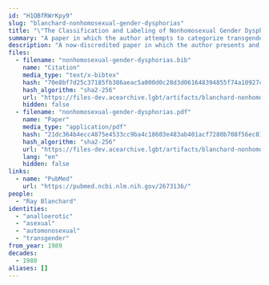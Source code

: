 ```yaml
---
id: "H1QBfRWrKpy9"
slug: "blanchard-nonhomosexual-gender-dysphorias"
title: "\"The Classification and Labeling of Nonhomosexual Gender Dysphorias\""
summary: "A paper in which the author attempts to categorize transgender people by their sexual orientation, including asexuals"
description: "A now-discredited paper in which the author presents and unsubstantiated typology of transgender people categorizing them by their sexual orientation. This typology includes \"analloerotics,\" who can be subclassified as \"automonosexual\" or \"asexual.\" (CW: transphobia, misgendering, pathologizing trans people, perpetuating stereotypes of trans people)"
files:
  - filename: "nonhomosexual-gender-dysphorias.bib"
    name: "Citation"
    media_type: "text/x-bibtex"
    hash: "70e8bf7d25c37185fb386aeac5a000d0c28d3d061648394855f74a10927cf967"
    hash_algorithm: "sha2-256"
    url: "https://files-dev.acearchive.lgbt/artifacts/blanchard-nonhomosexual-gender-dysphorias/nonhomosexual-gender-dysphorias.bib"
    hidden: false
  - filename: "nonhomosexual-gender-dysphorias.pdf"
    name: "Paper"
    media_type: "application/pdf"
    hash: "21dc364b4ecc4875e4533cc9ba4c18603e483ab401acf7280b708f56ec811e91"
    hash_algorithm: "sha2-256"
    url: "https://files-dev.acearchive.lgbt/artifacts/blanchard-nonhomosexual-gender-dysphorias/nonhomosexual-gender-dysphorias.pdf"
    lang: "en"
    hidden: false
links:
  - name: "PubMed"
    url: "https://pubmed.ncbi.nlm.nih.gov/2673136/"
people:
  - "Ray Blanchard"
identities:
  - "analloerotic"
  - "asexual"
  - "automonosexual"
  - "transgender"
from_year: 1989
decades:
  - 1980
aliases: []
---
```

